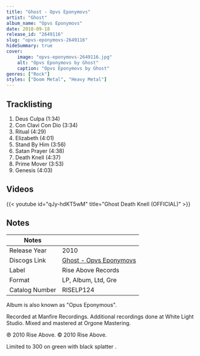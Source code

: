 ```yaml
---
title: "Ghost - Opvs Eponymovs"
artist: "Ghost"
album_name: "Opvs Eponymovs"
date: 2018-09-18
release_id: "2649116"
slug: "opvs-eponymovs-2649116"
hideSummary: true
cover:
    image: "opvs-eponymovs-2649116.jpg"
    alt: "Opvs Eponymovs by Ghost"
    caption: "Opvs Eponymovs by Ghost"
genres: ["Rock"]
styles: ["Doom Metal", "Heavy Metal"]
---
```

## Tracklisting
1. Deus Culpa (1:34)
2. Con Clavi Con Dio (3:34)
3. Ritual (4:29)
4. Elizabeth (4:01)
5. Stand By Him (3:56)
6. Satan Prayer (4:38)
7. Death Knell (4:37)
8. Prime Mover (3:53)
9. Genesis (4:03)

## Videos
{{< youtube id="qJy-hdKT5wM" title="Ghost Death Knell (OFFICIAL)" >}}

## Notes
| Notes          |             |
| ---------------| ----------- |
| Release Year   | 2010 |
| Discogs Link   | [Ghost - Opvs Eponymovs](https://www.discogs.com/release/2649116-Ghost-Opvs-Eponymovs) |
| Label          | Rise Above Records |
| Format         | LP, Album, Ltd, Gre |
| Catalog Number | RISELP124 |

Album is also known as "Opus Eponymous".   Recorded at Manfire Recordings. Additional recordings done at White Light Studio. Mixed and mastered at Orgone Mastering.  ℗ 2010 Rise Above. © 2010 Rise Above.  Limited to 300 on green with black splatter .  
